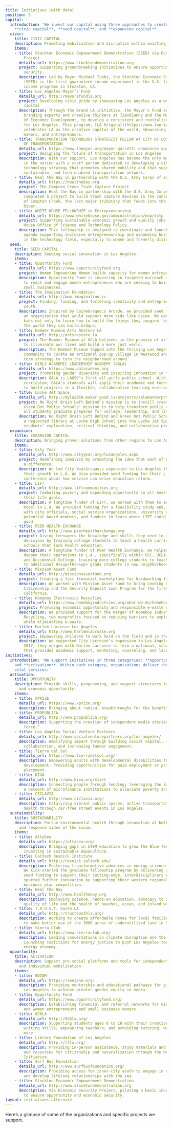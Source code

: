```yaml
---
title: Initiatives (with data)
position: 5
capital:
  introduction: 'We invest our capital using three approaches to create systemic change:
    **civic capital**, **seed capital**, and **expansion capital**.'
  civic:
    title: CIVIC CAPITAL
    description: Promoting mobilization and disruption within existing infrastructures.
    items:
    - title: Stockton Economic Empowerment Demonstration (SEED) via Economic Security
        Project
      details_url: https://www.stocktondemonstration.org
      project: Supporting groundbreaking initiatives to ensure opportunity and economic
        security.
      description: Led by Mayor Michael Tubbs, the Stockton Economic Empowerment Demonstration
        (SEED) is the first guaranteed income experiment in the U.S. to pilot basic
        income programs in Stockton, CA.
    - title: Los Angeles Mayor’s Fund
      details_url: http://mayorsfundla.org
      project: Developing civic pride by showcasing Los Angeles as a world-class creative
        capital
      description: Through the Brand LA initiative, the Mayor's Fund engaged with
        branding experts and creative thinkers at 72andSunny and the Mayor's Office
        of Economic Development, to develop a consistent and revitalized identity
        for Los Angeles. This program, [LA Original](https://www.laoriginal.com),
        celebrates LA as the creative capital of the world, showcasing LA's manufacturers,
        makers, and entrepreneurs.
    - title: TRANSPORTATION TECHNOLOGY STRATEGIST FELLOW AT CITY OF LOS ANGELES DEPARTMENT
        OF TRANSPORTATION
      details_url: https://www.lamayor.org/mayor-garcetti-announces-appointment-transportation-technology-strategist-fellow
      project: Designing the future of transportation in Los Angeles
      description: With our support, Los Angeles has become the only municipality
        in the nation with a staff person dedicated to developing a citywide transportation
        technology strategy that promotes shared mobility and that supports a safe,
        sustainable, and tech-enabled transportation network.
    - title: Heal the Bay in partnership with the U.S. Army Corps of Engineers
      details_url: https://healthebay.org
      project: The Compton Creek Trash Capture Project
      description: Heal the Bay in partnership with the U.S. Army Corps of Engineers
        completed a project to build trash capture devices in the concrete portion
        of Compton Creek, the last major tributary that feeds into the Los Angeles
        River.
    - title: WHITE HOUSE FELLOWSHIP in Entrepreneurship
      details_url: https://www.whitehouse.gov/administration/eop/ostp
      project: Supporting sustainable economic growth and quality jobs with the White
        House Office of Science and Technology Policy.
      description: This fellowship is designed to coordinate and launch a national
        agenda supporting inclusive entrepreneurship and expanding business opportunities
        in the technology field, especially to women and formerly disinvested communities.
  seed:
    title: SEED CAPITAL
    description: Seeding social innovation in Los Angeles.
    items:
    - title: Opportunity Fund
      details_url: https://www.opportunityfund.org
      project: Women Empowering Women builds capacity for women entrepreneurs.
      description: Opportunity Fund is investing in targeted outreach and technology
        to reach and engage women entrepreneurs who are seeking to build sustainable
        small businesses.
    - title: The Imagination Foundation
      details_url: http://www.imagination.is
      project: Finding, funding, and fostering creativity and entrepreneurship in
        youth.
      description: Inspired by Caine&rsquo;s Arcade, we provided seed funding to build
        an organization that would support more kids like Caine. We want to &ldquo;help
        kids not only to learn how to build the things they imagine, but to also imagine
        the world they can build.&rdquo;
    - title: Hammer Museum Arts Restore LA
      details_url: http://artsrestore.la
      project: The Hammer Museum at UCLA believes in the promise of art and ideas
        to illuminate our lives and build a more just world.
      description: The Hammer Museum tapped into the thriving Los Angeles creative
        community to curate an artisanal pop-up village in Westwood and offer a long
        term strategy to turn the neighborhood around.
    - title: GIRLS ACADEMIC LEADERSHIP ACADEMY (GALA)
      details_url: https://www.galacademy.org
      project: Promoting gender diversity and inspiring innovation in the STEM fields
      description: GALA is LAUSD’s first all-girls public school. With a STEM-centered
        curriculum, GALA’s students will apply their academic and technology skills
        to build projects in a flexible, collaborative learning environment.
    - title: Locke Jet Space
      details_url: http://myla2050.maker.good.is/projects/salamanderproject
      project: No Right Brain Left Behind's mission is to instill creativity in education.
        Green Dot Public Schools' mission is to help transform public education so
        all students graduate prepared for college, leadership, and life.
      description: No Right Brain Left Behind and Green Dot Public Schools transformed
        a neglected library at Locke High School into the Locke Jet Space to foster
        students’ exploration, critical thinking, and collaborative problem solving.
  expansion:
    title: EXPANSION CAPITAL
    description: Bringing proven solutions from other regions to Los Angeles.
    items:
    - title: City Year
      details_url: http://www.cityyear.org/losangeles.aspx
      project: Redefining idealism by promoting the idea that each of us can make
        a difference.
      description: We led City Year&rsquo;s expansion to Los Angeles then supported
        their growth in L.A. We also provided seed funding for their L.A.-based education
        conference about how service can drive education reform.
    - title: LIFT
      details_url: http://www.liftcommunities.org
      project: Combating poverty and expanding opportunity so all Americans can pursue
        their life goals.
      description: A longtime funder of LIFT, we worked with them to expand their
        model in L.A. We provided funding for a feasibility study and, organized meetings
        with city officials, social service organizations, university administrators,
        potential board members, and funders to learn where LIFT could do the most
        good.
    - title: PEER HEALTH EXCHANGE
      details_url: http://www.peerhealthexchange.org
      project: Giving teenagers the knowledge and skills they need to make healthy
        decisions by training college students to teach a health curriculum in public
        schools that lack health education.
      description: A longtime funder of Peer Health Exchange, we helped expand and
        deepen their operations in L.A., specifically within USC, UCLA, CSU Northridge,
        and Occidental College, training more college students to teach the curriculum
        to additional 9<sup>th</sup> grade students in new neighborhoods.
    - title: Mission Asset Fund
      details_url: http://missionassetfund.org
      project: Creating a fair financial marketplace for hardworking families.
      description: We worked with Mission Asset Fund to bring Lending Circles for
        Citizenship and the Security Deposit Loan Program for the first time to Southern
        California.
    - title: Homeboy Electronics Recycling
      details_url: https://www.homeboyindustries.org/what-we-do/homeboy-recycling
      project: Providing economic opportunity and responsible e-waste recycling.
      description: We provided support for the merger of Homeboy Industries and Isidore
        Recycling, two nonprofits focused on reducing barriers to employment and recidivism
        while eliminating e-waste.
    - title: Harlem Lacrosse Los Angeles
      details_url: http://www.harlemlacrosse.org
      project: Empowering children to work hard on the field and in the classroom.
      description: We supported City Lacrosse’s expansion to Los Angeles. In Spring
        2017, they merged with Harlem Lacrosse to form a national, school-based organization
        that provides academic support, mentoring, counseling, and lacrosse instruction.
initiatives:
  introduction: 'We support initiatives in three categories: **opportunity**, **sustainability**,
    and **activation**. Within each category, organizations deliver the following
    vital services:'
  activation:
    title: OPPORTUNITY
    description: Provide skills, programming, and support structures to improve educational
      and economic opportunity.
    items:
    - title: XPRIZE
      details_url: https://www.xprize.org/
      description: Bringing about radical breakthroughs for the benefit of humanity.
    - title: PROPUBLICA
      details_url: http://www.propublica.org/
      description: Supporting the creation of independent media stories with a “moral
        force.”
    - title: Los Angeles Social Venture Partners
      details_url: http://www.socialventurepartners.org/los-angeles/
      description: Amplifying impact through building social capital, investing in
        collaboration, and increasing funder engagement.
    - title: Tierra del Sol
      details_url: https://www.tierradelsol.org/
      description: Empowering adults with developmental disabilities through workforce
        development; Providing opportunities for paid employment or professional volunteerism
        placement.
    - title: KIVA
      details_url: http://www.kiva.org/start
      description: Connecting people through lending; leveraging the internet and
        a network of microfinance institutions to alleviate poverty around the world.
    - title: CICLAVIA
      details_url: http://www.ciclavia.org/
      description: Catalyzing vibrant public spaces, active transportation and good
        health through car-free street events in Los Angeles.
  sustainability:
    title: SUSTAINABILITY
    description: Pursue environmental health through innovation at both the cause
      and response sides of the issue.
    items:
    - title: AltaSea
      details_url: https://altasea.org/
      description: Bridging gaps in STEM education to grow the Blue Tech economy and
        investing in sustainable aquaculture.
    - title: Caltech Resnick Institute
      details_url: http://resnick.caltech.edu/
      description: Fostering transformative advances in energy science and technology.
        We kick-started the graduate fellowship program by delivering critically needed
        seed funding to support their cutting-edge, interdisciplinary research, and
        spurred further innovation by supporting their western regional clean-tech
        business plan competition.
    - title: Heal the Bay
      details_url: http://www.healthebay.org
      description: Employing science, hands-on education, advocacy to improve the
        quality of life and the health of beaches, ocean, and inland waterways.
    - title: T.R.U.S.T. South LA
      details_url: http://trustsouthla.org/
      description: Working to create affordable homes for local families, with a plan
        to make better use of the 3000 acres of underutilized land in South LA.
    - title: Sierra Club
      details_url: https://www.sierraclub.org/
      description: Leading conversations on climate disruption and the future of energy;
        Launching coalitions for energy justice to push Los Angeles towards a clean
        energy economy.
  opportunity:
    title: ACTIVATION
    description: Support pro-social platforms and tools for independent expression
      and individual mobilization.
    items:
    - title: GDIGM
      details_url: https://seejane.org/
      description: Providing mentorship and educational pathways for girls across
        Los Angeles to achieve greater gender equity in media.
    - title: Opportunity Fund
      details_url: https://www.opportunityfund.org/
      description: Establishing financial and referral networks for minority, immigrant,
        and women entrepreneurs and small business owners.
    - title: 826LA
      details_url: http://826la.org/
      description: Supporting students ages 6 to 18 with their creative and expository
        writing skills; empowering teachers; and providing tutoring, workshops, and
        more.
    - title: Library Foundation of Los Angeles
      details_url: http://lfla.org/
      description: Providing in-person assistance, study materials and access to services
        and resources for citizenship and naturalization through the New Americans
        Initiative.
    - title: Surf Bus Foundation
      details_url: http://www.surfbusfoundation.org/
      description: Providing access for inner-city youth to engage in ocean sports
        and develop lifelong relationships with the sea.
    - title: Stockton Economic Empowerment Demonstration
      details_url: http://www.stocktondemonstration.org
      description: Via Economic Security Project, piloting a basic income program
        to ensure opportunity and economic security.
layout: initiatives-alternate
---
```


Here’s a glimpse of some of the organizations and specific projects we support.
